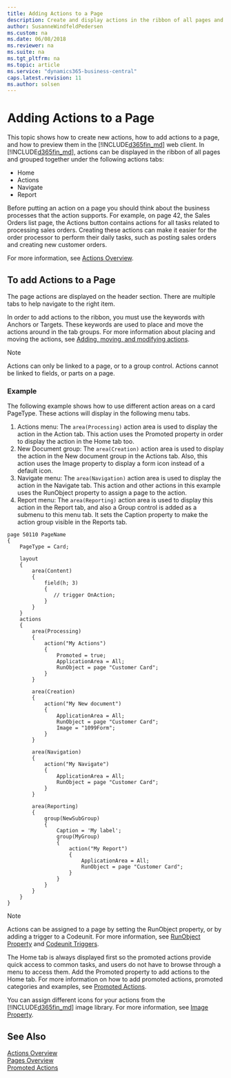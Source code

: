 ```yaml
---
title: Adding Actions to a Page
description: Create and display actions in the ribbon of all pages and group them together under Actions, Navigate, Reports tabs and preview it in the Windows Client.
author: SusanneWindfeldPedersen
ms.custom: na
ms.date: 06/08/2018
ms.reviewer: na
ms.suite: na
ms.tgt_pltfrm: na
ms.topic: article
ms.service: "dynamics365-business-central"
caps.latest.revision: 11
ms.author: solsen
---
```

# Adding Actions to a Page 
This topic shows how to create new actions, how to add actions to a page, and how to preview them in the [!INCLUDE[d365fin_md](includes/d365fin_md.md)] web client. In [!INCLUDE[d365fin_md](includes/d365fin_md.md)], actions can be displayed in the ribbon of all pages and grouped together under the following actions tabs: 

- Home
- Actions  
- Navigate
- Report

Before putting an action on a page you should think about the business processes that the action supports. For example, on page 42, the Sales Orders list page, the Actions button contains actions for all tasks related to processing sales orders. Creating these actions can make it easier for the order processor to perform their daily tasks, such as posting sales orders and creating new customer orders.  

For more information, see [Actions Overview](devenv-actions-overview.md).  

## To add Actions to a Page
The page actions are displayed on the header section. There are multiple tabs to help navigate to the right item.   
  
In order to add actions to the ribbon, you must use the keywords with Anchors or Targets. These keywords are used to place and move the actions around in the tab groups. For more information about placing and moving the actions, see [Adding, moving, and modifying actions](devenv-pages-overview.md#"Adding,-moving,-and-modifying").

> [!NOTE]  
>  Actions can only be linked to a page, or to a group control. Actions cannot be linked to fields, or parts on a page. 

<!-- For information about adding actions to a CueGroup control, see [Creating a Cue Based on a FlowField](devenv-creating-a-cue-based-on-a-flowfield.md).  -->

### Example 
The following example shows how to use different action areas on a card PageType. These actions will display in the following menu tabs.

1. Actions menu: The `area(Processing)` action area is used to display the action in the Action tab. This action uses the Promoted property in order to display the action in the Home tab too. 
2. New Document group: The `area(Creation)` action area is used to display the action in the New document group in the Actions tab. Also, this action uses the Image property to display a form icon instead of a default icon. 
3. Navigate menu: The `area(Navigation)` action area is used to display the action in the Navigate tab. This action and other actions in this example uses the RunObject property to assign a page to the action. 
4. Report menu: The `area(Reporting)` action area is used to display this action in the Report tab, and also a Group control is added as a submenu to this menu tab. It sets the Caption property to make the action group visible in the Reports tab.

```
page 50110 PageName
{
    PageType = Card;

    layout
    {
        area(Content)
        {
            field(h; 3)
            {
               // trigger OnAction; 
            }
        }
    }
    actions
    {
        area(Processing)
        {
            action("My Actions")
            {
                Promoted = true;
                ApplicationArea = All;
                RunObject = page "Customer Card";
            }
        }

        area(Creation)
        {
            action("My New document")
            {
                ApplicationArea = All;
                RunObject = page "Customer Card";
                Image = "1099Form";
            }
        }
        
        area(Navigation)
        {
            action("My Navigate")
            {
                ApplicationArea = All;
                RunObject = page "Customer Card";
            }
        }

        area(Reporting)
        {
            group(NewSubGroup)
            {
                Caption = 'My label';
                group(MyGroup)
                {
                    action("My Report")
                    {
                        ApplicationArea = All;
                        RunObject = page "Customer Card";
                    }
                }
            }
        }
    }
}
``` 

> [!NOTE]  
>  Actions can be assigned to a page by setting the RunObject property, or by adding a trigger to a Codeunit. For more information, see [RunObject Property](properties/devenv-runobject-property.md) and [Codeunit Triggers](triggers/devenv-codeunit-triggers.md).  

The Home tab is always displayed first so the promoted actions provide quick access to common tasks, and users do not have to browse through a menu to access them. Add the Promoted property to add actions to the Home tab. For more information on how to add promoted actions, promoted categories and examples, see [Promoted Actions](devenv-promoted-actions.md). 
  
You can assign different icons for your actions from the [!INCLUDE[d365fin_md](includes/d365fin_md.md)] image library. For more information, see [Image Property](properties/devenv-image-property.md). 
  
## See Also  
[Actions Overview](devenv-actions-overview.md)  
[Pages Overview](devenv-pages-overview.md)  
[Promoted Actions](devenv-promoted-actions.md)  